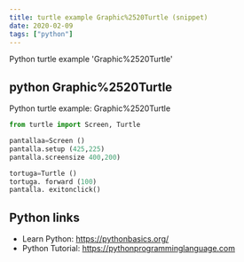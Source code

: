 ```yaml
---
title: turtle example Graphic%2520Turtle (snippet)
date: 2020-02-09
tags: ["python"]
---
```

Python turtle example 'Graphic%2520Turtle'


## python Graphic%2520Turtle

Python turtle example: Graphic%2520Turtle

```python
from turtle import Screen, Turtle

pantallaa=Screen ()
pantalla.setup (425,225)
pantalla.screensize 400,200)

tortuga=Turtle ()
tortuga. forward (100)
pantalla. exitonclick()

```

## Python links

- Learn Python: https://pythonbasics.org/
- Python Tutorial: https://pythonprogramminglanguage.com
